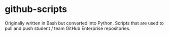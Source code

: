 # github-scripts

Originally written in Bash but converted into Python. Scripts that are used to pull and push student / team GitHub Enterprise repositories. 
